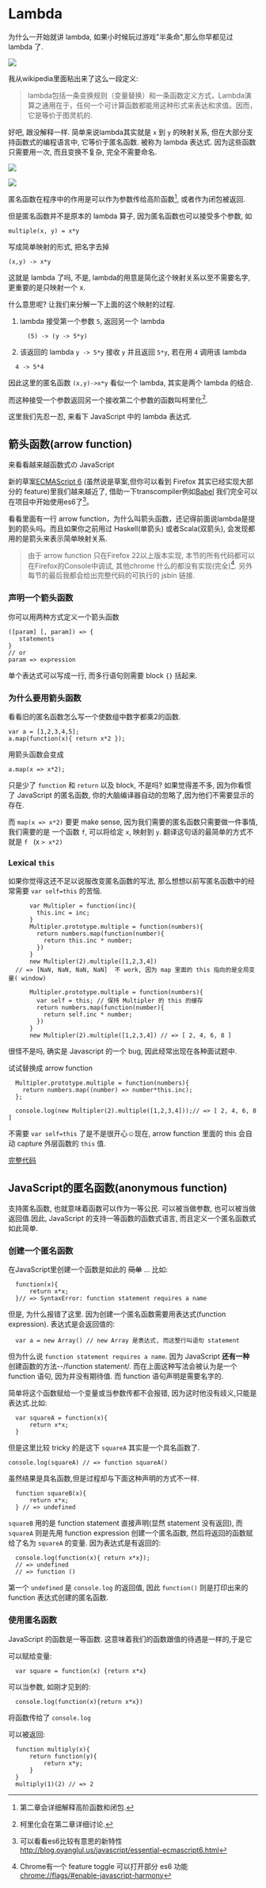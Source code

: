 Lambda
======

为什么一开始就讲 lambda, 如果小时候玩过游戏"半条命",那么你早都见过
lambda 了.

![](images/lambda/Lambda_reactor_complex_logo.png)

我从wikipedia里面粘出来了这么一段定义:

> lambda包括一条变换规则（变量替换）和一条函数定义方式，Lambda演算之通用在于，任何一个可计算函数都能用这种形式来表达和求值。因而，它是等价于图灵机的.

好吧, 跟没解释一样. 简单来说lambda其实就是 `x` 到 `y` 的映射关系,
但在大部分支持函数式的编程语言中, 它等价于匿名函数. 被称为 lambda
表达式. 因为这些函数只需要用一次, 而且变换不复杂, 完全不需要命名.

![](images/lambda/eo6ojw.jpg)

![](images/lambda/1qleyk.jpg)

匿名函数在程序中的作用是可以作为参数传给高阶函数[^1],
或者作为闭包被返回.

但是匿名函数并不是原本的 lambda 算子, 因为匿名函数也可以接受多个参数, 如

``` {.example}
multiple(x, y) = x*y
```

写成简单映射的形式, 把名字去掉

``` {.example}
(x,y) -> x*y
```

这就是 lambda 了吗, 不是, lambda的用意是简化这个映射关系以至不需要名字,
更重要的是只映射一个 x.

什么意思呢? 让我们来分解一下上面的这个映射的过程.

1.  lambda 接受第一个参数 `5`, 返回另一个 lambda

          (5) -> (y -> 5*y) 

2.  该返回的 lambda `y -> 5*y` 接收 `y` 并且返回 `5*y`, 若在用 `4`
    调用该 lambda

<!-- -->

      4 -> 5*4

因此这里的匿名函数 `(x,y)->x*y` 看似一个 lambda, 其实是两个 lambda
的结合.

而这种接受一个参数返回另一个接收第二个参数的函数叫柯里化[^2].

这里我们先忍一忍, 来看下 JavaScript 中的 lambda 表达式.

箭头函数(arrow function)
------------------------

来看看越来越函数式の JavaScript

新的草案[ECMAScript 6](http://kangax.github.io/compat-table/es6/)
(虽然说是草案,但你可以看到 Firefox 其实已经实现大部分的
feature)里我们越来越近了,
借助一下transcompiler例如[Babel](https://babeljs.io)
我们完全可以在项目中开始使用es6了[^3]。

看看里面有一行 arrow
function，为什么叫箭头函数，还记得前面说lambda是提到的箭头吗。而且如果你之前用过
Haskell(单箭头) 或者Scala(双箭头), 会发现都用的是箭头来表示简单映射关系.

> 由于 arrow function 只在Firefox 22以上版本实现,
> 本节的所有代码都可以在Firefox的Console中调试, 其他chrome
> 什么的都没有实现(完全)[^4]. 另外每节的最后我都会给出完整代码的可执行的
> jsbin 链接.

### 声明一个箭头函数

你可以用两种方式定义一个箭头函数

``` {.example}
([param] [, param]) => {
   statements
}
// or
param => expression
```

单个表达式可以写成一行, 而多行语句则需要 block `{}` 括起来.

### 为什么要用箭头函数

看看旧的匿名函数怎么写一个使数组中数字都乘2的函数.

``` {.example}
var a = [1,2,3,4,5];
a.map(function(x){ return x*2 });
```

用箭头函数会变成

``` {.example}
a.map(x => x*2);
```

只是少了 `function` 和 `return` 以及 block, 不是吗? 如果觉得差不多,
因为你看惯了 JavaScript 的匿名函数,
你的大脑编译器自动的忽略了,因为他们不需要显示的存在.

而 `map(x => x*2)` 要更 make sense,
因为我们需要的匿名函数只需要做一件事情, 我们需要的是 一个函数 `f`,
可以将给定 `x`, 映射到 `y`. 翻译这句话的最简单的方式不就是 `f ` (x
`> x*2)`

### Lexical `this`

如果你觉得这还不足以说服改变匿名函数的写法,
那么想想以前写匿名函数中的经常需要 `var self=this` 的苦恼.

``` {.javascript}
      var Multipler = function(inc){
        this.inc = inc;
      }
      Multipler.prototype.multiple = function(numbers){
        return numbers.map(function(number){
          return this.inc * number;
        })
      }
      new Multipler(2).multiple([1,2,3,4]) 
  // => [NaN, NaN, NaN, NaN]  不 work, 因为 map 里面的 this 指向的是全局变量( window)

      Multipler.prototype.multiple = function(numbers){
        var self = this; // 保持 Multipler 的 this 的缓存
        return numbers.map(function(number){
          return self.inc * number;
        })
      }
      new Multipler(2).multiple([1,2,3,4]) // => [ 2, 4, 6, 8 ]
```

很怪不是吗, 确实是 Javascript 的一个 bug, 因此经常出现在各种面试题中.

试试替换成 arrow function

``` {.javascript}
  Multipler.prototype.multiple = function(numbers){
    return numbers.map((number) => number*this.inc);
  };

  console.log(new Multipler(2).multiple([1,2,3,4]));// => [ 2, 4, 6, 8 ]
```

不需要 `var self=this` 了是不是很开心☺️现在, arrow function 里面的 this
会自动 capture 外层函数的 `this` 值.

[完整代码](http://jsbin.com/vawobe/2/edit?js)

JavaScript的匿名函数(anonymous function)
----------------------------------------

支持匿名函数, 也就意味着函数可以作为一等公民. 可以被当做参数,
也可以被当做返回值.因此, JavaScript 的支持一等函数的函数式语言,
而且定义一个匿名函数式如此简单.

### 创建一个匿名函数

在JavaScript里创建一个函数是如此的 ~~简单~~ ... 比如:

``` {.javascript}
  function(x){
      return x*x;
  }// => SyntaxError: function statement requires a name
```

但是, 为什么报错了这里. 因为创建一个匿名函数需要用表达式(function
expression). 表达式是会返回值的:

``` {.javascript}
  var a = new Array() // new Array 是表达式, 而这整行叫语句 statement
```

但为什么说 `function statement requires a name`. 因为 JavaScript
**还有一种** 创建函数的方法--/function statement/.
而在上面这种写法会被认为是一个 function 语句, 因为并没有期待值. 而
function 语句声明是需要名字的.

简单将这个函数赋给一个变量或当参数传都不会报错,
因为这时他没有歧义,只能是表达式.比如:

``` {.javascript}
  var squareA = function(x){
      return x*x;
  }
```

但是这里比较 tricky 的是这下 `squareA` 其实是一个具名函数了.

``` {.example}
console.log(squareA) // => function squareA()
```

虽然结果是具名函数,但是过程却与下面这种声明的方式不一样.

``` {.javascript}
  function squareB(x){
      return x*x;
  } // => undefined
```

`squareB` 用的是 function statement 直接声明(显然 statement 没有返回),
而 `squareA` 则是先用 function expression 创建一个匿名函数,
然后将返回的函数赋给了名为 `squareA` 的变量. 因为表达式是有返回的:

``` {.javascript}
  console.log(function(x){ return x*x});
  // => undefined
  // => function ()
```

第一个 `undefined` 是 `console.log` 的返回值, 因此 `function()`
则是打印出来的 function 表达式创建的匿名函数.

### 使用匿名函数

JavaScript 的函数是一等函数. 这意味着我们的函数跟值的待遇是一样的,于是它

可以赋给变量:

``` {.javascript}
  var square = function(x) {return x*x}
```

可以当参数, 如刚才见到的:

``` {.javascript}
  console.log(function(x){return x*x})
```

将函数传给了 `console.log`

可以被返回:

``` {.javascript}
  function multiply(x){
      return function(y){
          return x*y;
      }
  }
  multiply(1)(2) // => 2
```

[^1]: 第二章会详细解释高阶函数和闭包.

[^2]: 柯里化会在第二章详细讨论.

[^3]: 可以看看es6比较有意思的新特性
    <http://blog.oyanglul.us/javascript/essential-ecmascript6.html>

[^4]: Chrome有一个 feature toggle 可以打开部分 es6 功能
    <chrome://flags/#enable-javascript-harmony>

